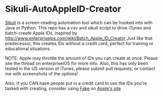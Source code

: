 Sikuli-AutoAppleID-Creator
==========================
[Sikuli](http://www.sikuli.org "Home of the Sikuli Script project") is a screen-reading automation tool which can be hooked into with Java or Python.
This repo has a csv and sikuli script to drive iTunes and batch-create Apple IDs, inspired by http://www.enterpriseios.com/wiki/Batch_Apple_ID_Creator
Just like that predecessor, this creates IDs without a credit card, perfect for training or educational situations.

NOTE: Apple may throttle the amount of IDs you can create at once. Please see the thread on enterpriseiOS for more info. Also, this has only been tested in the US version of iTunes, please submit pull requests, or contact me with screenshots of the options!

Also, if you CAN have people put in a credit card to use the IDs you're tasked with creating, consider using [Fake](Fakeapp.com) on [Apple's site](https://appleid.apple.com/cgi-bin/WebObjects/MyAppleId.woa/wa/createAppleId?localang=en_US)

